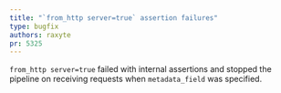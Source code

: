 ```yaml
---
title: "`from_http server=true` assertion failures"
type: bugfix
authors: raxyte
pr: 5325
---
```


`from_http server=true` failed with internal assertions and stopped the pipeline on
receiving requests when `metadata_field` was specified.
